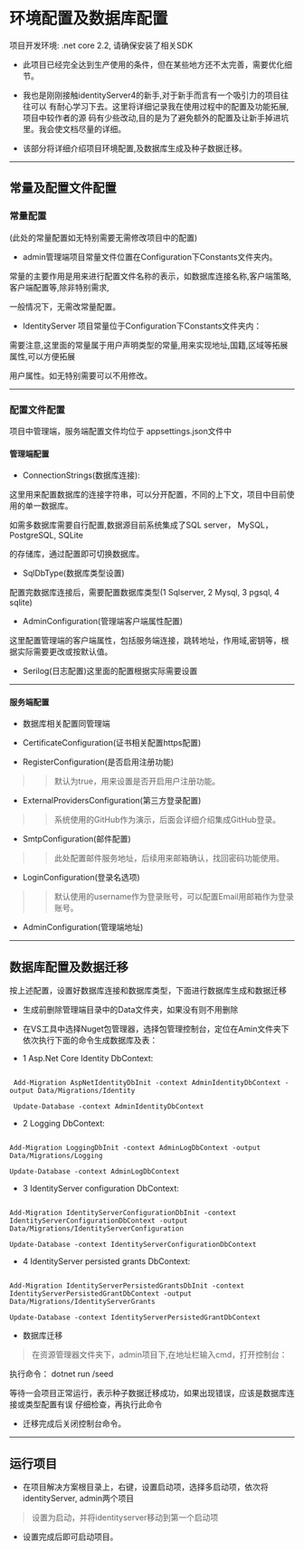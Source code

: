 # 环境配置及数据库配置

项目开发环境: .net core 2.2, 请确保安装了相关SDK

* 此项目已经完全达到生产使用的条件，但在某些地方还不太完善，需要优化细节。

* 我也是刚刚接触identityServer4的新手,对于新手而言有一个吸引力的项目往往可以
有耐心学习下去。这里将详细记录我在使用过程中的配置及功能拓展,项目中较作者的源
码有少些改动,目的是为了避免额外的配置及让新手掉进坑里。我会使文档尽量的详细。

* 该部分将详细介绍项目环境配置,及数据库生成及种子数据迁移。

--------------------------------

## 常量及配置文件配置

### 常量配置

(此处的常量配置如无特别需要无需修改项目中的配置)

* admin管理端项目常量文件位置在Configuration下Constants文件夹内。

常量的主要作用是用来进行配置文件名称的表示，如数据库连接名称,客户端策略,客户端配置等,除非特别需求,

一般情况下，无需改常量配置。

* IdentityServer 项目常量位于Configuration下Constants文件夹内：

需要注意,这里面的常量属于用户声明类型的常量,用来实现地址,国籍,区域等拓展属性,可以方便拓展

用户属性。如无特别需要可以不用修改。

---------------------------------
### 配置文件配置

项目中管理端，服务端配置文件均位于 appsettings.json文件中

#### 管理端配置

*  ConnectionStrings(数据库连接):

这里用来配置数据库的连接字符串，可以分开配置，不同的上下文，项目中目前使用的单一数据库。

如需多数据库需要自行配置,数据源目前系统集成了SQL server， MySQL， PostgreSQL, SQLite

的存储库，通过配置即可切换数据库。

* SqlDbType(数据库类型设置)

配置完数据库连接后，需要配置数据库类型(1 Sqlserver, 2 Mysql,  3 pgsql, 4 sqlite)

* AdminConfiguration(管理端客户端属性配置)

这里配置管理端的客户端属性，包括服务端连接，跳转地址，作用域,密钥等，根据实际需要更改或按默认值。

* Serilog(日志配置)这里面的配置根据实际需要设置

-----------------------------------

#### 服务端配置

* 数据库相关配置同管理端

* CertificateConfiguration(证书相关配置https配置)

* RegisterConfiguration(是否启用注册功能)
> >默认为true，用来设置是否开启用户注册功能。

* ExternalProvidersConfiguration(第三方登录配置)

> >系统使用的GitHub作为演示，后面会详细介绍集成GitHub登录。

* SmtpConfiguration(邮件配置)

> >此处配置邮件服务地址，后续用来邮箱确认，找回密码功能使用。

* LoginConfiguration(登录名选项)

> >默认使用的username作为登录账号，可以配置Email用邮箱作为登录账号。

* AdminConfiguration(管理端地址)

--------------------------

## 数据库配置及数据迁移

按上述配置，设置好数据库连接和数据库类型，下面进行数据库生成和数据迁移

* 生成前删除管理端目录中的Data文件夹，如果没有则不用删除

* 在VS工具中选择Nuget包管理器，选择包管理控制台，定位在Amin文件夹下依次执行下面的命令生成数据库及表：

+ 1    Asp.Net Core Identity DbContext:

```` Identity DbContext

 Add-Migration AspNetIdentityDbInit -context AdminIdentityDbContext -output Data/Migrations/Identity

 Update-Database -context AdminIdentityDbContext

 ````

+ 2    Logging DbContext:

```` Logging DbContext

Add-Migration LoggingDbInit -context AdminLogDbContext -output Data/Migrations/Logging

Update-Database -context AdminLogDbContext

````

+ 3   IdentityServer configuration DbContext:

```` configuration DbContext

Add-Migration IdentityServerConfigurationDbInit -context IdentityServerConfigurationDbContext -output Data/Migrations/IdentityServerConfiguration

Update-Database -context IdentityServerConfigurationDbContext

````

+ 4   IdentityServer persisted grants DbContext:

```` persisted grants DbContext

Add-Migration IdentityServerPersistedGrantsDbInit -context IdentityServerPersistedGrantDbContext -output Data/Migrations/IdentityServerGrants

Update-Database -context IdentityServerPersistedGrantDbContext

````

* 数据库迁移

>  在资源管理器文件夹下，admin项目下,在地址栏输入cmd，打开控制台：

执行命令： dotnet run /seed

等待一会项目正常运行，表示种子数据迁移成功，如果出现错误，应该是数据库连接或类型配置有误
仔细检查，再执行此命令

* 迁移完成后关闭控制台命令。

------------------------------

## 运行项目

* 在项目解决方案根目录上，右键，设置启动项，选择多启动项，依次将identityServer, admin两个项目

>  设置为启动，并将identityserver移动到第一个启动项

* 设置完成后即可启动项目。